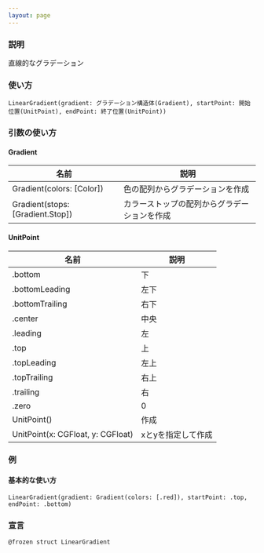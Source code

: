 ```yaml
---
layout: page
---
```


### 説明

直線的なグラデーション

### 使い方

    LinearGradient(gradient: グラデーション構造体(Gradient), startPoint: 開始位置(UnitPoint), endPoint: 終了位置(UnitPoint))

### 引数の使い方

#### Gradient

| 名前                               | 説明                     |
| -------------------------------- | ---------------------- |
| Gradient(colors: [Color])        | 色の配列からグラデーションを作成       |
| Gradient(stops: [Gradient.Stop]) | カラーストップの配列からグラデーションを作成 |

#### UnitPoint

| 名前                                | 説明         |
| --------------------------------- | ---------- |
| .bottom                           | 下          |
| .bottomLeading                    | 左下         |
| .bottomTrailing                   | 右下         |
| .center                           | 中央        |
| .leading                          | 左          |
| .top                              | 上          |
| .topLeading                       | 左上         |
| .topTrailing                      | 右上         |
| .trailing                         | 右          |
| .zero                             | 0          |
| UnitPoint()                       | 作成         |
| UnitPoint(x: CGFloat, y: CGFloat) | xとyを指定して作成 |

### 例

#### 基本的な使い方

    LinearGradient(gradient: Gradient(colors: [.red]), startPoint: .top, endPoint: .bottom)

### 宣言

    @frozen struct LinearGradient

